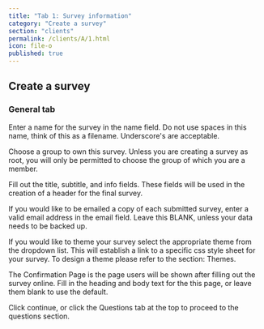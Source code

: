 ```yaml
---
title: "Tab 1: Survey information"
category: "Create a survey"
section: "clients"
permalink: /clients/A/1.html
icon: file-o
published: true
---
```


## Create a survey

### General tab

Enter a name for the survey in the name field. Do not use spaces in this name, think of this as a filename. Underscore's are acceptable.

Choose a group to own this survey. Unless you are creating a survey as root, you will only be permitted to choose the group of which you are a member.

Fill out the title, subtitle, and info fields. These fields will be used in the creation of a header for the final survey.

If you would like to be emailed a copy of each submitted survey, enter a valid email address in the email field. Leave this BLANK, unless your data needs to be backed up.

If you would like to theme your survey select the appropriate theme from the dropdown list. This will establish a link to a specific css style sheet for your survey. To design a theme please refer to the section: Themes.

The Confirmation Page is the page users will be shown after filling out the survey online. Fill in the heading and body text for the this page, or leave them blank to use the default.

Click continue, or click the Questions tab at the top to proceed to the questions section.
